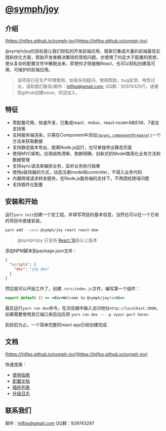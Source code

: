 
# [@symph/joy](https://lnlfps.github.io/symph-joy)

## 介绍

[https://lnlfps.github.io/symph-joy](https://lnlfps.github.io/symph-joy)

@symph/joy的目标是让我们轻松的开发前端应用，框架已集成大量的前端最佳实践和优化方案，帮助开发者解决繁琐的常规问题，亦使用了约定大于配置的思想，使从复杂的配置文件中解脱出来，即使你才刚接触React，也可以轻松创建高可用、可维护的前端应用。

> 该项目已在生产环境使用，如有任何疑问、使用帮助、bug反馈、特性讨论，请和我们联系(邮件：lnlfps@gmail.com; QQ群：929743297)，或者到github创建issue，欢迎加入。

## 特征

- 零配置可用，快速开发，已集成react、redux、react-router4和ES6、7语法支持等
- 支持服务端渲染，只需在Component中添加[`async componentPrepare()`](https://lnlfps.github.io/symph-joy/#/getting-started?id=controller)一个方法来获取数据
- 支持静态版本导出，脱离Node.js运行，也可单独导出静态页面
- 使用MVC架构，应用结构清晰、依赖明确，创新式的Model类简化业务方法和数据管理
- 支持aync语法来编排业务，监听业务执行结果
- 使用`@`装饰器的方式，动态注册model和controller，不侵入业务代码
- 内置跨域请求转发服务，在Node.js服务端的支持下，不再困扰跨域问题
- 支持插件化配置

## 安装和开始

运行`yarn init`创建一个空工程，并填写项目的基本信息，当然也可以在一个已有的项目中直接安装。

```bash
yarn add --save @symph/joy react react-dom
```

> @symph/joy 只支持 [React 16](https://reactjs.org/blog/2017/09/26/react-v16.0.html)及以上版本

添加NPM脚本到package.json文件：

```json
{
  "scripts": {
    "dev": "joy dev"
  }
}
```

然后就可以开始工作了，创建`./src/index.js`文件，编写第一个组件：

```jsx
export default () => <div>Welcome to @symph/joy!</div>
```

最后运行`yarn run dev`命令，在浏览器中输入访问地址`http://localhost:3000`。如果需要使用其它端口来启动应用 `yarn run dev -- -p <your port here>`

到目前为止，一个简单完整的react app已经创建完成.

## 文档

[https://lnlfps.github.io/symph-joy](https://lnlfps.github.io/symph-joy)

快速连接：

- [使用指南](https://lnlfps.github.io/symph-joy/#/getting-started)
- [配置文档](https://lnlfps.github.io/symph-joy/#/configurations)
- [插件列表](https://lnlfps.github.io/symph-joy/#/plugins)
- [升级日志](https://lnlfps.github.io/symph-joy/#/change-log)

## 联系我们

邮件：lnlfps@gmail.com
QQ群：929743297
